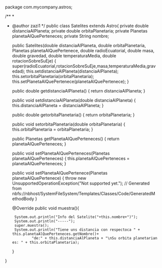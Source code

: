 package com.mycompany.astros;

/**
 *
 * @author zazi1
 */
public class Satelites extends Astro{
    private double distanciaAlPlaneta;
    private double orbitaPlanetaria;
    private Planetas planetaAlQuePerteneces;
    private String nombre;

    
   
    public Satelites(double distanciaAlPlaneta, double orbitaPlanetaria, Planetas planetaAlQuePertenece, double radioEcuatorial, double masa, double gravedad, double temperaturaMedia, double rotacionSobreSuEje) {
        super(radioEcuatorial,rotacionSobreSuEje,masa,temperaturaMedia,gravedad);
        this.setdistanciaAlPlaneta(distanciaAlPlaneta);
        this.setorbitaPlanetaria(orbitaPlanetaria);
        this.setPlanetaAlQuePertenece(planetaAlQuePertenece);
    }

    public double getdistanciaAlPlaneta() {
        return distanciaAlPlaneta;
    }

    public void setdistanciaAlPlaneta(double distanciaAlPlaneta) {
        this.distanciaAlPlaneta = distanciaAlPlaneta;
    }

    public double getorbitaPlanetaria() {
        return orbitaPlanetaria;
    }

    public void setorbitaPlanetaria(double orbitaPlanetaria) {
        this.orbitaPlanetaria = orbitaPlanetaria;
    }

    public Planetas getPlanetaAlQuePerteneces() {
        return planetaAlQuePerteneces;
    }

    public void setPlanetaAlQuePerteneces(Planetas planetaAlQuePerteneces) {
        this.planetaAlQuePerteneces = planetaAlQuePerteneces;
    }
    
    public void setPlanetaAlQuePertenece(Planetas planetaAlQuePertenece) {
        throw new UnsupportedOperationException("Not supported yet."); // Generated from nbfs://nbhost/SystemFileSystem/Templates/Classes/Code/GeneratedMethodBody
    }

    
    
    @Override
    public void muestra(){
     
        System.out.println("Info del Satelite("+this.nombre+")");
        System.out.println("-----");
        super.muestra();
        System.out.println("Tiene uns distancia con respectoca " + this.planetaAlQuePerteneces.getNombre()+
                "de:" + this.distanciaAlPlaneta + "\nSu orbita planetarian es: " + this.orbitaPlanetaria);
        
        
    }

   
    
}  
    


